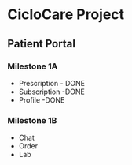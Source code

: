# CicloCare Project 
## Patient Portal
### Milestone 1A
* Prescription - DONE
* Subscription  -DONE
* Profile -DONE

### Milestone 1B
- Chat 
- Order 
- Lab
